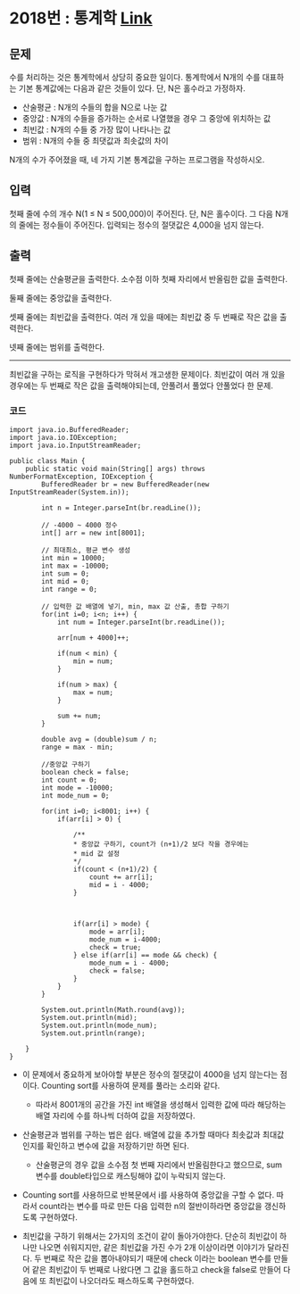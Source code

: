 # 2018번 : 통계학 [Link](https://www.acmicpc.net/problem/2108)

## 문제

수를 처리하는 것은 통계학에서 상당히 중요한 일이다. 통계학에서 N개의 수를 대표하는 기본 통계값에는 다음과 같은 것들이 있다. 단, N은 홀수라고 가정하자.

- 산술평균 : N개의 수들의 합을 N으로 나눈 값
- 중앙값 : N개의 수들을 증가하는 순서로 나열했을 경우 그 중앙에 위치하는 값
- 최빈값 : N개의 수들 중 가장 많이 나타나는 값
- 범위 : N개의 수들 중 최댓값과 최솟값의 차이

N개의 수가 주어졌을 때, 네 가지 기본 통계값을 구하는 프로그램을 작성하시오.

## 입력

첫째 줄에 수의 개수 N(1 ≤ N ≤ 500,000)이 주어진다. 단, N은 홀수이다. 그 다음 N개의 줄에는 정수들이 주어진다. 입력되는 정수의 절댓값은 4,000을 넘지 않는다.

## 출력

첫째 줄에는 산술평균을 출력한다. 소수점 이하 첫째 자리에서 반올림한 값을 출력한다.

둘째 줄에는 중앙값을 출력한다.

셋째 줄에는 최빈값을 출력한다. 여러 개 있을 때에는 최빈값 중 두 번째로 작은 값을 출력한다.

넷째 줄에는 범위를 출력한다.

<hr>

최빈값을 구하는 로직을 구현하다가 막혀서 개고생한 문제이다. 최빈값이 여러 개 있을 경우에는 두 번째로 작은 값을 출력해야되는데, 안풀려서 풀었다 안풀었다 한 문제.

### 코드

    import java.io.BufferedReader;
    import java.io.IOException;
    import java.io.InputStreamReader;

    public class Main {
        public static void main(String[] args) throws NumberFormatException, IOException {
            BufferedReader br = new BufferedReader(new InputStreamReader(System.in));

            int n = Integer.parseInt(br.readLine());

            // -4000 ~ 4000 정수
            int[] arr = new int[8001];

            // 최대최소, 평균 변수 생성
            int min = 10000;
            int max = -10000;
            int sum = 0;
            int mid = 0;
            int range = 0;

            // 입력한 값 배열에 넣기, min, max 값 산출, 총합 구하기
            for(int i=0; i<n; i++) {
                int num = Integer.parseInt(br.readLine());

                arr[num + 4000]++;

                if(num < min) {
                    min = num;
                }

                if(num > max) {
                    max = num;
                }

                sum += num;
            }

            double avg = (double)sum / n;
            range = max - min;

            //중앙값 구하기
            boolean check = false;
            int count = 0;
            int mode = -10000;
            int mode_num = 0;

            for(int i=0; i<8001; i++) {
                if(arr[i] > 0) {

                    /**
                    * 중앙값 구하기, count가 (n+1)/2 보다 작을 경우에는
                    * mid 값 설정
                    */
                    if(count < (n+1)/2) {
                        count += arr[i];
                        mid = i - 4000;
                    }



                    if(arr[i] > mode) {
                        mode = arr[i];
                        mode_num = i-4000;
                        check = true;
                    } else if(arr[i] == mode && check) {
                        mode_num = i - 4000;
                        check = false;
                    }
                }
            }

            System.out.println(Math.round(avg));
            System.out.println(mid);
            System.out.println(mode_num);
            System.out.println(range);

        }
    }

- 이 문제에서 중요하게 보아야할 부분은 정수의 절댓값이 4000을 넘지 않는다는 점이다. Counting sort를 사용하여 문제를 풀라는 소리와 같다.

  - 따라서 8001개의 공간을 가진 int 배열을 생성해서 입력한 값에 따라 해당하는 배열 자리에 수를 하나씩 더하여 값을 저장하였다.

- 산술평균과 범위를 구하는 법은 쉽다. 배열에 값을 추가할 때마다 최솟값과 최대값인지를 확인하고 변수에 값을 저장하기만 하면 된다.

  - 산술평균의 경우 값을 소수점 첫 번째 자리에서 반올림한다고 했으므로, sum 변수를 double타입으로 캐스팅해야 값이 누락되지 않는다.

- Counting sort를 사용하므로 반복문에서 i를 사용하여 중앙값을 구할 수 없다. 따라서 count라는 변수를 따로 만든 다음 입력한 n의 절반이하라면 중앙값을 갱신하도록 구현하였다.

- 최빈값을 구하기 위해서는 2가지의 조건이 같이 돌아가야한다. 단순히 최빈값이 하나만 나오면 쉬워지지만, 같은 최빈값을 가진 수가 2개 이상이라면 이야기가 달라진다. 두 번째로 작은 값을 뽑아내야되기 때문에 check 이라는 boolean 변수를 만들어 같은 최빈값이 두 번째로 나왔다면 그 값을 홀드하고 check을 false로 만들어 다음에 또 최빈값이 나오더라도 패스하도록 구현하였다.
